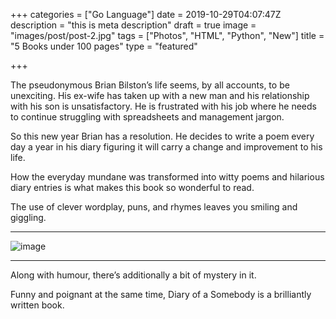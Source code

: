 +++
categories = ["Go Language"]
date = 2019-10-29T04:07:47Z
description = "this is meta description"
draft = true
image = "images/post/post-2.jpg"
tags = ["Photos", "HTML", "Python", "New"]
title = "5 Books under 100 pages"
type = "featured"

+++

The pseudonymous Brian Bilston’s life seems, by all accounts, to be unexciting. His ex-wife has taken up with a new man and his relationship with his son is unsatisfactory. He is frustrated with his job where he needs to continue struggling with spreadsheets and management jargon.

So this new year Brian has a resolution. He decides to write a poem every day a year in his diary figuring it will carry a change and improvement to his life.

How the everyday mundane was transformed into witty poems and hilarious diary entries is what makes this book so wonderful to read.

The use of clever wordplay, puns, and rhymes leaves you smiling and giggling.

<hr>

![image](../../images/post/post-1.jpg)

<hr>

Along with humour, there’s additionally a bit of mystery in it. 

Funny and poignant at the same time, Diary of a Somebody is a brilliantly written book.